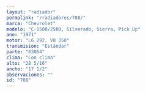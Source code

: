 ```yaml
---
layout: "radiador"
permalink: "/radiadores/788/"
marca: "Chevrolet"
modelo: "C-1500/2500, Silverado, Sierra, Pick Up"
ano: "1971"
motor: "L6 292, V8 350"
transmision: "Estándar"
parte: "63064"
clima: "Con clima"
alto: "28 5/16"
ancho: "17 1/2"
observaciones: ""
id: "788"
---
```


